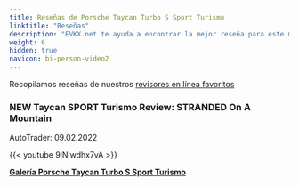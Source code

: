 ```yaml
---
title: Reseñas de Porsche Taycan Turbo S Sport Turismo
linktitle: "Reseñas"
description: "EVKX.net te ayuda a encontrar la mejor reseña para este modelo."
weight: 6
hidden: true
navicon: bi-person-video2
---
```

Recopilamos reseñas de nuestros [revisores en línea favoritos](../../../../../guides/evreviewers/)

<div class="container text-center shadow p-2 pe-4 mb-5 bg-body-tertiary rounded border">
<h3>NEW Taycan SPORT Turismo Review: STRANDED On A Mountain</h3>
<p>AutoTrader: 09.02.2022</p>

{{< youtube 9lNlwdhx7vA >}}

</div>
<div class="mt-3 mb-3">
<a href="../gallery/" class="text-decoration-none text-black">
<strong><i class="bi-arrow-left"></i>Galería  </strong>
</a>
<a href="../" class="text-decoration-none text-black float-end">
<strong>Porsche Taycan Turbo S Sport Turismo <i class="bi-arrow-right"></i></strong>
</a>
</div>

